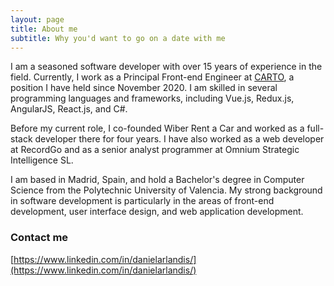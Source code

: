 ```yaml
---
layout: page
title: About me
subtitle: Why you'd want to go on a date with me
---
```


I am a seasoned software developer with over 15 years of experience in the field. Currently, I work as a Principal Front-end Engineer at [CARTO](https://carto.com/), a position I have held since November 2020. I am skilled in several programming languages and frameworks, including Vue.js, Redux.js, AngularJS, React.js, and C#.

Before my current role, I co-founded Wiber Rent a Car and worked as a full-stack developer there for four years. I have also worked as a web developer at RecordGo and as a senior analyst programmer at Omnium Strategic Intelligence SL.

I am based in Madrid, Spain, and hold a Bachelor's degree in Computer Science from the Polytechnic University of Valencia. My strong background in software development is particularly in the areas of front-end development, user interface design, and web application development.

### Contact me

[https://www.linkedin.com/in/danielarlandis/](https://www.linkedin.com/in/danielarlandis/)